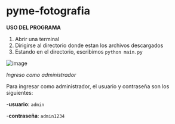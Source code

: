 # pyme-fotografia

**USO DEL PROGRAMA**

1. Abrir una terminal
2. Dirigirse al directorio donde estan los archivos descargados
3. Estando en el directorio, escribimos `python main.py`

![image](https://user-images.githubusercontent.com/67171031/164614528-4f57de98-90ef-46cc-b500-081ae1751e11.png)



*Ingreso como administrador*

Para ingresar como administrador, el usuario y contraseña son los siguientes:

-**usuario**: `admin`

-**contraseña**: `admin1234`

